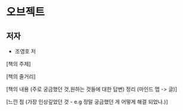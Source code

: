 # 오브젝트
 
## 저자
- 조영호 저
 
 [책의 주제] 
 
 [책의 줄거리]
 
 [책의 내용 (주로 궁금했던 것,원하는 것들에 대한 답변) 정리 (마인드 맵 -> 글)]
 
 [느낀 점 (가장 인상깊었던 것 - e.g 정말 궁금했던 게 어떻게 해결 되었나.)]
